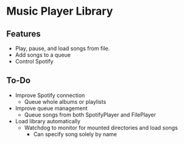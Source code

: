 # Music Player Library

## Features
- Play, pause, and load songs from file.
- Add songs to a queue
- Control Spotify

## To-Do
- Improve Spotify connection
    - Queue whole albums or playlists
- Improve queue management
    - Queue songs from both SpotifyPlayer and FilePlayer
- Load library automatically
    - Watchdog to monitor for mounted directories and load songs
        - Can specify song solely by name